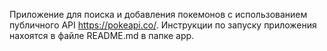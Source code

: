 Приложение для поиска и добавления покемонов с использованием публичного API https://pokeapi.co/.
Инструкции по запуску приложения нахоятся в файле README.md в папке app.
